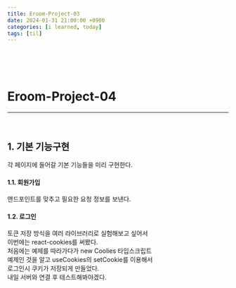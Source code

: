 ```yaml
---
title: Eroom-Project-03
date: 2024-01-31 21:00:00 +0900
categories: [i learned, today]
tags: [til]
---
```

<br>
<br>
<br>

# Eroom-Project-04
---
<br>

## 1. 기본 기능구현
각 페이지에 들어갈 기본 기능들을 미리 구현한다. 

#### 1.1. 회원가입  
앤드포인트를 맞추고 필요한 요청 정보를 보낸다.  

#### 1.2. 로그인
토큰 저장 방식을 여러 라이브러리로 실험해보고 싶어서  
이번에는 react-cookies를 써봤다.  
처음에는 예제를 따라가다가 new Coolies 타입스크립트  
예제인 것을 알고 useCookies의 setCookie를 이용해서  
로그인시 쿠키가 저장되게 만들었다.  
내일 서버와 연결 후 테스트해봐야겠다.


